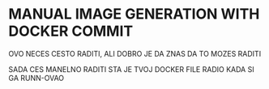 # MANUAL IMAGE GENERATION WITH DOCKER COMMIT

OVO NECES CESTO RADITI, ALI DOBRO JE DA ZNAS DA TO MOZES RADITI

SADA CES MANELNO RADITI STA JE TVOJ DOCKER FILE RADIO KADA SI GA RUNN-OVAO


